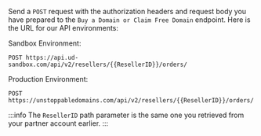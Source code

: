 Send a `POST` request with the authorization headers and request body you have prepared to the `Buy a Domain or Claim Free Domain` endpoint. Here is the URL for our API environments:

Sandbox Environment:

```
POST https://api.ud-sandbox.com/api/v2/resellers/{{ResellerID}}/orders/
```

Production Environment:

```
POST https://unstoppabledomains.com/api/v2/resellers/{{ResellerID}}/orders/
```

:::info
The `ResellerID` path parameter is the same one you retrieved from your partner account earlier.
:::
